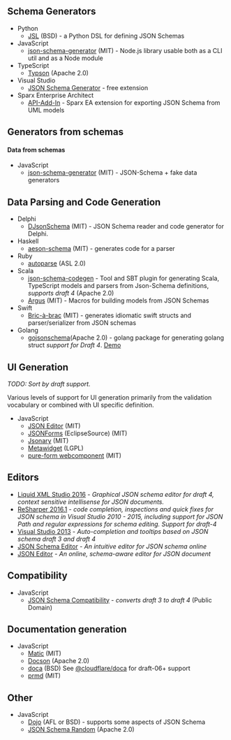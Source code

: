 ## Schema Generators

- Python
  - [JSL](https://github.com/aromanovich/jsl) (BSD) - a Python DSL for defining JSON Schemas
- JavaScript
  - [json-schema-generator](https://github.com/krg7880/json-schema-generator) (MIT) - Node.js library usable both as a CLI util and as a Node module
- TypeScript
  - [Typson](https://github.com/lbovet/typson) (Apache 2.0)
- Visual Studio
  - [JSON Schema Generator](https://visualstudiogallery.msdn.microsoft.com/b4515ef8-a518-41ca-b48c-bb1fd4e6faf7) - free extension
- Sparx Enterprise Architect
  - [API-Add-In](https://github.com/bayeslife/api-add-in) - Sparx EA extension for exporting JSON Schema from UML models

## Generators from schemas

#### Data from schemas

- JavaScript
  - [json-schema-generator](https://github.com/json-schema-faker) (MIT) - JSON-Schema + fake data generators

## Data Parsing and Code Generation

- Delphi
  - [DJsonSchema](https://github.com/schlothauer-wauer/DJsonSchema) (MIT) - JSON Schema reader and code generator for Delphi.
- Haskell
  - [aeson-schema](https://github.com/Fuuzetsu/aeson-schema) (MIT) - generates code for a parser
- Ruby
  - [autoparse](https://github.com/google/autoparse) (ASL 2.0)
- Scala
  - [json-schema-codegen](https://github.com/VoxSupplyChain/json-schema-codegen) - Tool and SBT plugin for generating Scala, TypeScript models and parsers from Json-Schema definitions, _supports draft 4_ (Apache 2.0)
  - [Argus](https://github.com/aishfenton/argus) (MIT) - Macros for building models from JSON Schemas
- Swift
  - [Bric-à-brac](https://github.com/glimpseio/BricBrac) (MIT) - generates idiomatic swift structs and parser/serializer from JSON schemas
- Golang
  - [gojsonschema](https://github.com/andy-zhangtao/gojsonschema)(Apache 2.0) - golang package for generating golang struct _support for Draft 4_. [Demo](http://json.golang.chinazt.cc)

## UI Generation

_TODO: Sort by draft support._

Various levels of support for UI generation primarily from the validation vocabulary or combined with UI specific definition.

- JavaScript
  - [JSON Editor](https://github.com/jdorn/json-editor) (MIT)
  - [JSONForms](https://jsonforms.io) (EclipseSource) (MIT)
  - [Jsonary](https://jsonary.com/) (MIT)
  - [Metawidget](https://metawidget.org/) (LGPL)
  - [pure-form webcomponent](https://github.com/john-doherty/pure-form) (MIT)

## Editors

- [Liquid XML Studio 2016](https://www.liquid-technologies.com/json-schema-editor) - _Graphical JSON schema editor for draft 4, context sensitive intellisense for JSON documents._
- [ReSharper 2016.1](https://www.jetbrains.com/resharper/) - _code completion, inspections and quick fixes for JSON schema in Visual Studio 2010 - 2015, including support for JSON Path and regular expressions for schema editing. Support for draft-4_
- [Visual Studio 2013](http://www.visualstudio.com/) - _Auto-completion and tooltips based on JSON schema draft 3 and draft 4_
- [JSON Schema Editor](https://json-schema-editor.tangramjs.com) - _An intuitive editor for JSON schema online_
- [JSON Editor](https://json-editor.tangramjs.com) - _An online, schema-aware editor for JSON document_

## Compatibility

- JavaScript
  - [JSON Schema Compatibility](https://github.com/geraintluff/json-schema-compatability) - _converts draft 3 to draft 4_ (Public Domain)

## Documentation generation

- JavaScript
  - [Matic](https://github.com/mattyod/matic) (MIT)
  - [Docson](https://github.com/lbovet/docson) (Apache 2.0)
  - [doca](https://github.com/cloudflare/doca/) (BSD) See [@cloudflare/doca](https://github.com/cloudflare/json-schema-tools/tree/master/workspaces/doca) for draft-06+ support
  - [prmd](https://github.com/interagent/prmd) (MIT)

## Other

- JavaScript
  - [Dojo](https://www.dojotoolkit.org/) (AFL or BSD) - supports some aspects of JSON Schema
  - [JSON Schema Random](https://github.com/andreineculau/json-schema-random) (Apache 2.0)
